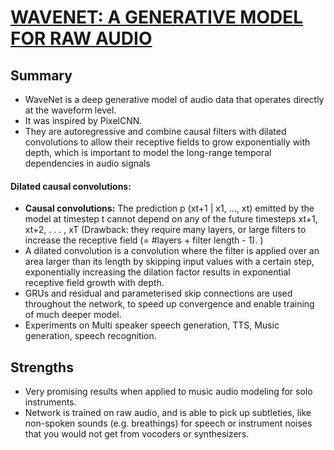 # [WAVENET: A GENERATIVE MODEL FOR RAW AUDIO](https://arxiv.org/pdf/1609.03499.pdf)

## Summary
* WaveNet is a deep generative model of audio data that operates directly at the waveform level. 
* It was inspired by PixelCNN. 
* They  are autoregressive and combine causal filters with dilated convolutions to allow their receptive fields to grow exponentially with depth, which is important to model the long-range temporal dependencies in audio signals

#### Dilated causal convolutions:
* **Causal convolutions:** The prediction p (xt+1 | x1, ..., xt) emitted by the model at timestep t cannot depend on any of the future timesteps xt+1, xt+2, . . . , xT (Drawback: they require many layers, or large filters to increase the receptive field (= #layers + filter length - 1). )
* A dilated convolution is a convolution where the filter is applied over an area larger than its length by skipping input values with a certain step, exponentially increasing the dilation factor results in exponential receptive field growth with depth. 
* GRUs and residual and parameterised skip connections are used throughout the network, to speed up convergence and enable training of much deeper model.
* Experiments on Multi speaker speech generation, TTS, Music generation, speech recognition.

## Strengths
* Very promising results when applied to music audio modeling for solo instruments. 
* Network is trained on raw audio, and is able to pick up subtleties, like non-spoken sounds (e.g. breathings) for speech or instrument noises that you would not get from vocoders or synthesizers.
